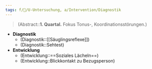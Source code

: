 ```yaml
---
tags: f/🦄/U-Untersuchung, a/Intervention/Diagnostik
---
```

> (Abstract::**1. Quartal.** Fokus Tonus-, Koordinationsstörungen.)
- **Diagnostik**
	- (Diagnostik::[[Säuglingsreflexe]])
	- (Diagnostik::Sehtest)
- **Entwicklung**
	- (Entwicklung::==Soziales Lächeln==)
	- (Entwicklung::Blickkontakt zu Bezugsperson)